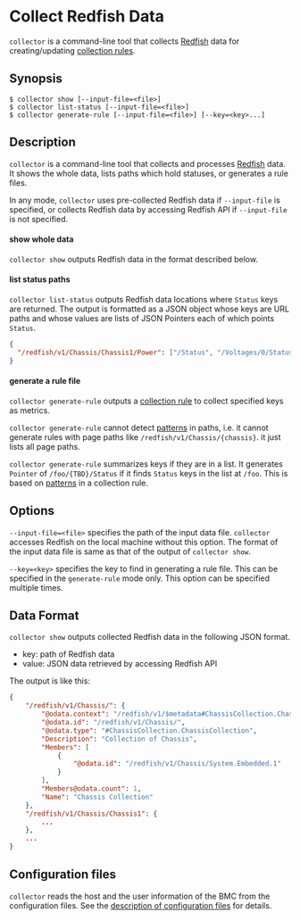 Collect Redfish Data
====================

`collector` is a command-line tool that collects [Redfish][] data for creating/updating [collection rules](rule.md).

Synopsis
--------

```console
$ collector show [--input-file=<file>]
$ collector list-status [--input-file=<file>]
$ collector generate-rule [--input-file=<file>] [--key=<key>...]
```

Description
-----------

`collector` is a command-line tool that collects and processes [Redfish][] data.
It shows the whole data, lists paths which hold statuses, or generates a rule files.

In any mode, `collector` uses pre-collected Redfish data if `--input-file` is specified,
or collects Redfish data by accessing Redfish API if `--input-file` is not specified.

#### show whole data

`collector show` outputs Redfish data in the format described below.

#### list status paths

`collector list-status` outputs Redfish data locations where `Status` keys are returned.
The output is formatted as a JSON object whose keys are URL paths and whose values are lists of JSON Pointers each of which points `Status`.

```json
{
  "/redfish/v1/Chassis/Chassis1/Power": ["/Status", "/Voltages/0/Status", "/Voltages/1/Status"]
}
```

#### generate a rule file

`collector generate-rule` outputs a [collection rule](rule.md) to collect specified keys as metrics.

`collector generate-rule` cannot detect [patterns](rule.md#patterned-path) in paths, i.e. it cannot generate rules with page paths like `/redfish/v1/Chassis/{chassis}`.
it just lists all page paths.

`collector generate-rule` summarizes keys if they are in a list.
It generates `Pointer` of `/foo/{TBD}/Status` if it finds `Status` keys in the list at `/foo`.
This is based on [patterns](rule.md#patterned-pointer) in a collection rule.

Options
-------

`--input-file=<file>` specifies the path of the input data file.
`collector` accesses Redfish on the local machine without this option.
The format of the input data file is same as that of the output of `collector show`.

`--key=<key>` specifies the key to find in generating a rule file.
This can be specified in the `generate-rule` mode only.
This option can be specified multiple times.

Data Format
-----------

`collector show` outputs collected Redfish data in the following JSON format.

- key: path of Redfish data
- value: JSON data retrieved by accessing Redfish API

The output is like this:

```json
{
    "/redfish/v1/Chassis/": {
        "@odata.context": "/redfish/v1/$metadata#ChassisCollection.ChassisCollection",
        "@odata.id": "/redfish/v1/Chassis/",
        "@odata.type": "#ChassisCollection.ChassisCollection",
        "Description": "Collection of Chassis",
        "Members": [
            {
                "@odata.id": "/redfish/v1/Chassis/System.Embedded.1"
            }
        ],
        "Members@odata.count": 1,
        "Name": "Chassis Collection"
    },
    "/redfish/v1/Chassis/Chassis1": {
        ...
    },
    ...
}
```

Configuration files
-------------------

`collector` reads the host and the user information of the BMC from
the configuration files.
See the [description of configuration files](config.md) for details.


[Redfish]: https://www.dmtf.org/standards/redfish
